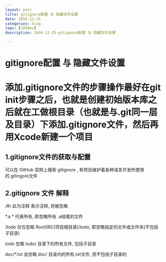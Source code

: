 ```yaml
---
layout: post
title: gitignore配置 与 隐藏文件设置
date: 2016-12-25
categories: blog
tags: [iOSDev]
description: 2016-12-25-gitignore配置 与 隐藏文件设置

---
```

# gitignore配置 与 隐藏文件设置

# 添加.gitignore文件的步骤操作最好在git init步骤之后，也就是创建初始版本库之后就在工做根目录（也就是与.git同一层及目录）下添加.gitignore文件，然后再用Xcode新建一个项目
## 1.gitignore文件的获取与配置
可以在 GitHub 官网上搜索 gitignore , 有项目维护着各种语言开发所使用的.gitingore文件
## 2.gitignore 文件  解释
/#/ 	此为注释	表示注释, 将被忽略
 	 
*.a				* 代表所有, 即忽略所有 .a结尾的文件

/todo	仅仅忽略 RootSRC(项目根目录)/todo, 即忽略指定的文件或文件夹(不包括子目录)

todo	忽略 todo/ 目录下的所有文件, 包括子目录

doc/*.txt	会忽略 doc/ 目录内的所有.txt文件, 但不包括子目录的


